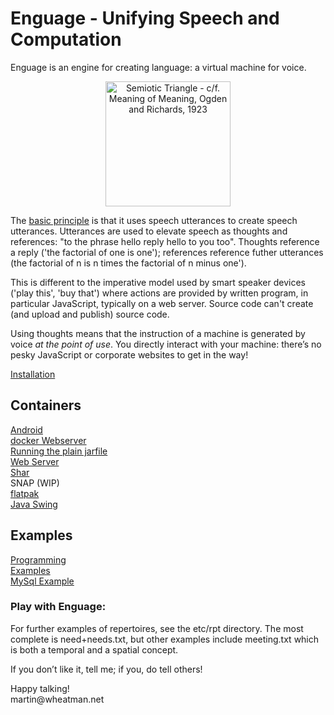 # Enguage - Unifying Speech and Computation

Enguage is an engine for creating language: a virtual machine for voice.

<center>

<img alt="Semiotic Triangle - c/f. Meaning of Meaning, Ogden and Richards, 1923" src="https://upload.wikimedia.org/wikipedia/commons/thumb/b/b0/Ogden_semiotic_triangle.png" width="200"/>

</center>

The [basic principle](doc/principle.md) is that it uses speech utterances to 
create speech utterances. Utterances are used to elevate speech as thoughts and
references: "to the phrase hello reply hello to you too". Thoughts reference a 
reply ('the factorial of one is one'); references reference futher utterances
(the factorial of n is n times the factorial of n minus one').

This is different to the imperative model used by smart speaker devices 
('play this', 'buy that') where actions are provided by written program,
in particular JavaScript, typically on a web server. Source code can't create 
(and upload and publish) source code.

Using thoughts means that the instruction of a machine is generated by voice 
*at the point of use*.
You directly interact with your machine:
there’s no pesky JavaScript or corporate websites to get in the way!

[Installation](doc/install.md)

## Containers
[Android](doc/android.md)<br/>
[docker Webserver](doc/container.md)<br/>
[Running the plain jarfile](doc/jarfile.md)<br/>
[Web Server](doc/httpd.md)<br/>
[Shar](doc/shar.md)<br/>
SNAP (WIP)<br/>
[flatpak](doc/flatpak.md)</br>
[Java Swing](doc/swing.md)

## Examples

[Programming](doc/programming.md)<br/>
[Examples](doc/examples.md)<br/>
[MySql Example](doc/mySql.md)

<h3>Play with Enguage:</h3>
<P>For further examples of repertoires, see the etc/rpt directory.
The most complete is need+needs.txt, but other examples include
meeting.txt which is both a temporal and a spatial concept.

If you don’t like it, tell me; if you, do tell others!
<p>Happy talking!<br/>
martin@wheatman.net
